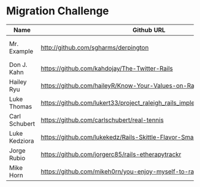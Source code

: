 # Migration Challenge

Name|Github URL|Project
----|----------|-------
Mr. Example|http://github.com/sgharms/derpington|Vintage Rage Comics scrambler
Don J. Kahn|https://github.com/kahdojay/The-Twitter-Rails|The Twitter
Hailey Ryu|https://github.com/haileyR/Know-Your-Values-on-Rails|Know Your Values
Luke Thomas |https://github.com/lukert33/project_raleigh_rails_implementation/tree/master | Win Your Own Adventure
Carl Schubert |https://github.com/carlschubert/real-tennis | real tennis
Luke Kedziora |https://github.com/lukekedz/Rails-Skittle-Flavor-Smash| Skittle Flavor Smash
Jorge Rubio |https://github.com/jorgerc85/rails-etherapytrackr| eTherapyTrackr 
Mike Horn |https://github.com/mikeh0rn/you-enjoy-myself-to-rails| YouEnjoyMyself
